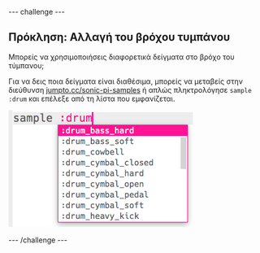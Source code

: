 --- challenge ---

## Πρόκληση: Αλλαγή του βρόχου τυμπάνου

Μπορείς να χρησιμοποιήσεις διαφορετικά δείγματα στο βρόχο του τύμπανου;

Για να δεις ποια δείγματα είναι διαθέσιμα, μπορείς να μεταβείς στην διεύθυνση [jumpto.cc/sonic-pi-samples](http://jumpto.cc/sonic-pi-samples) ή απλώς πληκτρολόγησε `sample :drum` και επέλεξε από τη λίστα που εμφανίζεται.

![στιγμιότυπο οθόνης](images/dj-drum-challenge.png)

--- /challenge ---